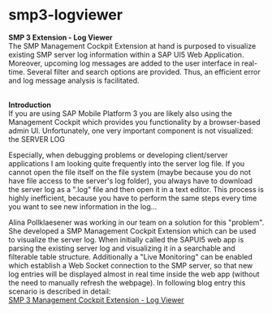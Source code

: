 # smp3-logviewer

<p><b>SMP 3 Extension - Log Viewer</b><br>
The SMP Management Cockpit Extension at hand is purposed to visualize existing SMP server log information within a SAP UI5 Web Application. Moreover, upcoming log messages are added to the user interface in real-time. Several filter and search options are provided. Thus, an efficient error and log message analysis is facilitated.
<br><br>
<p><b>Introduction</b><br>
If you are using SAP Mobile Platform 3 you are likely also using the Management Cockpit which provides you functionality by a browser-based admin UI. Unfortunately, one very important component is not visualized: the SERVER LOG

Especially, when debugging problems or developing client/server applications I am looking quite frequently into the server log file. If you cannot open the file itself on the file system (maybe because you do not have file access to the server's log folder), you always have to download the server log as a ".log" file and then open it in a text editor. This process is highly inefficient, because you have to perform the same steps every time you want to see new information in the log...

Alina Pollklaesener was working in our team on a solution for this "problem". She developed a SMP Management Cockpit Extension which can be used to visualize the server log. When initially called the SAPUI5 web app is parsing the existing server log and visualizing it in a searchable and filterable table structure. Additionally a "Live Monitoring" can be enabled which establish a Web Socket connection to the SMP server, so that new log entries will be displayed almost in real time inside the web app (without the need to manually refresh the webpage).
In following blog entry this scenario is described in detail: <br>
<a href="http://scn.sap.com/community/developer-center/mobility-platform">SMP 3 Management Cockpit Extension - Log Viewer</a>
</p>
<p></p>



